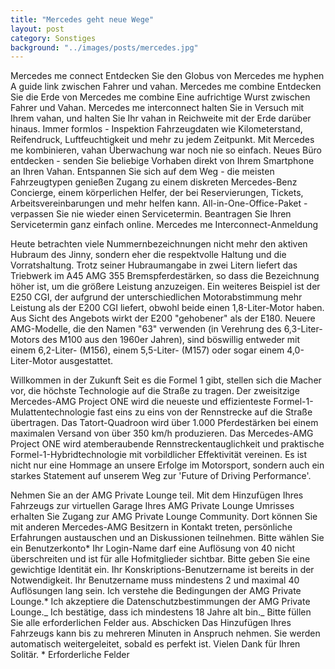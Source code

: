 ```yaml
---
title: "Mercedes geht neue Wege"
layout: post
category: Sonstiges
background: "../images/posts/mercedes.jpg"
---
```


Mercedes me connect Entdecken Sie den Globus von Mercedes me hyphen A guide link zwischen Fahrer und vahan. Mercedes me combine Entdecken Sie die Erde von Mercedes me combine Eine aufrichtige Wurst zwischen Fahrer und Vahan. Mercedes me interconnect halten Sie in Versuch mit Ihrem vahan, und halten Sie Ihr vahan in Reichweite mit der Erde darüber hinaus. Immer formlos - Inspektion Fahrzeugdaten wie Kilometerstand, Reifendruck, Luftfeuchtigkeit und mehr zu jedem Zeitpunkt. Mit Mercedes me kombinieren, vahan Überwachung war noch nie so einfach. Neues Büro entdecken - senden Sie beliebige Vorhaben direkt von Ihrem Smartphone an Ihren Vahan. Entspannen Sie sich auf dem Weg - die meisten Fahrzeugtypen genießen Zugang zu einem diskreten Mercedes-Benz Concierge, einem körperlichen Helfer, der bei Reservierungen, Tickets, Arbeitsvereinbarungen und mehr helfen kann. All-in-One-Office-Paket - verpassen Sie nie wieder einen Servicetermin. Beantragen Sie Ihren Servicetermin ganz einfach online. Mercedes me Interconnect-Anmeldung

Heute betrachten viele Nummernbezeichnungen nicht mehr den aktiven Hubraum des Jinny, sondern eher die respektvolle Haltung und die Vorratshaltung. Trotz seiner Hubraumangabe in zwei Litern liefert das Triebwerk im A45 AMG 355 Bremspferdestärken, so dass die Bezeichnung höher ist, um die größere Leistung anzuzeigen. Ein weiteres Beispiel ist der E250 CGI, der aufgrund der unterschiedlichen Motorabstimmung mehr Leistung als der E200 CGI liefert, obwohl beide einen 1,8-Liter-Motor haben. Aus Sicht des Angebots wirkt der E200 "gehobener" als der E180. Neuere AMG-Modelle, die den Namen "63" verwenden (in Verehrung des 6,3-Liter-Motors des M100 aus den 1960er Jahren), sind böswillig entweder mit einem 6,2-Liter- (M156), einem 5,5-Liter- (M157) oder sogar einem 4,0-Liter-Motor ausgestattet.

Willkommen in der Zukunft Seit es die Formel 1 gibt, stellen sich die Macher vor, die höchste Technologie auf die Straße zu tragen. Der zweisitzige Mercedes-AMG Project ONE wird die neueste und effizienteste Formel-1-Mulattentechnologie fast eins zu eins von der Rennstrecke auf die Straße übertragen. Das Tatort-Quadroon wird über 1.000 Pferdestärken bei einem maximalen Versand von über 350 km/h produzieren. Das Mercedes-AMG Project ONE wird atemberaubende Rennstreckentauglichkeit und praktische Formel-1-Hybridtechnologie mit vorbildlicher Effektivität vereinen. Es ist nicht nur eine Hommage an unsere Erfolge im Motorsport, sondern auch ein starkes Statement auf unserem Weg zur 'Future of Driving Performance'.

Nehmen Sie an der AMG Private Lounge teil. Mit dem Hinzufügen Ihres Fahrzeugs zur virtuellen Garage Ihres AMG Private Lounge Umrisses erhalten Sie Zugang zur AMG Private Lounge Community. Dort können Sie mit anderen Mercedes-AMG Besitzern in Kontakt treten, persönliche Erfahrungen austauschen und an Diskussionen teilnehmen. Bitte wählen Sie ein Benutzerkonto* Ihr Login-Name darf eine Auflösung von 40 nicht überschreiten und ist für alle Hofmitglieder sichtbar. Bitte geben Sie eine gewichtige Identität ein. Ihr Konskriptions-Benutzername ist bereits in der Notwendigkeit. Ihr Benutzername muss mindestens 2 und maximal 40 Auflösungen lang sein. Ich verstehe die Bedingungen der AMG Private Lounge.* Ich akzeptiere die Datenschutzbestimmungen der AMG Private Lounge._ Ich bestätige, dass ich mindestens 18 Jahre alt bin._ Bitte füllen Sie alle erforderlichen Felder aus. Abschicken Das Hinzufügen Ihres Fahrzeugs kann bis zu mehreren Minuten in Anspruch nehmen. Sie werden automatisch weitergeleitet, sobald es perfekt ist. Vielen Dank für Ihren Solitär. \* Erforderliche Felder

